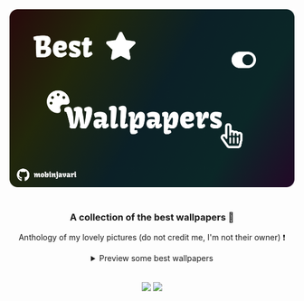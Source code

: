 <div align="center">
    <a href="https://github.com/mobinjavari/Wallpapers"><img src="./wallpapers.png" alt="best wallpapers"></a><br><br>
    <h3>A collection of the best wallpapers 🌠</h3>
    <p>Anthology of my lovely pictures (do not credit me, I'm not their owner) ❗</p>
    <details>
        <summary>Preview some best wallpapers</summary><br><br>
        <table>
            <tr>
                <th>Preview</th>
            </tr>
            <tr>
                <td>
                    <img src="./wallpapers/vector/Desktop-12892.jpg" width="auto">
                    <img src="./wallpapers/fun/Desktop-1154.jpg" width="auto">
                    <img src="./wallpapers/hacking/Desktop-2360.jpg" width="auto">
                    <img src="./wallpapers/linux/Desktop-1128.jpg" width="auto">
                    <img src="./wallpapers/mac/Desktop-1175.png" width="auto">
                    <img src="./wallpapers/nature/Desktop-1246.jpg" width="auto">
                </td>
            </tr>
            <tr>
                <th><a href="https://github.com/mobinjavari/best-wallpapers/tree/main/wallpapers"> more ..</a></th>
            </tr>
        </table>
    </details><br><br>
    <img src="https://img.shields.io/github/stars/mobinjavari/wallpapers?color=4C8EDA&labelColor=252932">
    <img src="https://img.shields.io/github/repo-size/mobinjavari/wallpapers?color=4C8EDA&labelColor=252932">
</div><br>
